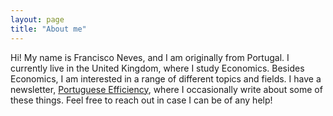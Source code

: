 ```yaml
---
layout: page
title: "About me"
---
```


Hi! My name is Francisco Neves, and I am originally from Portugal. I currently live in the United Kingdom, where I study Economics. Besides Economics, I am interested in a range of different topics and fields. I have a newsletter, [Portuguese Efficiency](https://fdscn.substack.com), where I occasionally write about some of these things. Feel free to reach out in case I can be of any help!
  







